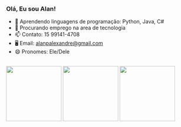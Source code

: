 ### Olá, Eu sou Alan!

- 🌱 Aprendendo linguagens de programação: Python, Java, C#
- 🤔 Procurando emprego na area de tecnologia
- 📫 Contato: 15 99141-4708
- 🖥️ Email: alanpalexandre@gmail.com
- 😄 Pronomes: Ele/Dele

<div style="display": "inline-block"><br>
  <img height= "150px" align="center" src="https://cdn.jsdelivr.net/gh/devicons/devicon/icons/python/python-original.svg" />
  <img height= "150px" align="center" src="https://cdn.jsdelivr.net/gh/devicons/devicon/icons/java/java-original-wordmark.svg" />  
  <img height= "150px" align="center" src="https://cdn.jsdelivr.net/gh/devicons/devicon/icons/cplusplus/cplusplus-original.svg" />
</div>
